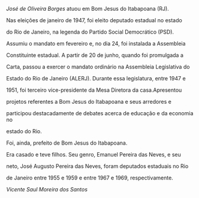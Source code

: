

*José de Oliveira Borges* atuou em Bom Jesus do Itabapoana (RJ).



Nas eleições de janeiro de 1947, foi eleito deputado estadual no estado

do Rio de Janeiro, na legenda do Partido Social Democrático (PSD).

Assumiu o mandato em fevereiro e, no dia 24, foi instalada a Assembleia

Constituinte estadual. A partir de 20 de junho, quando foi promulgada a

Carta, passou a exercer o mandato ordinário na Assembleia Legislativa do

Estado do Rio de Janeiro (ALERJ). Durante essa legislatura, entre 1947 e

1951, foi terceiro vice-presidente da Mesa Diretora da casa.Apresentou

projetos referentes a Bom Jesus do Itabapoana e seus arredores e

participou destacadamente de debates acerca de educação e da economia no

estado do Rio.



Foi, ainda, prefeito de Bom Jesus do Itabapoana.



Era casado e teve filhos. Seu genro, Emanuel Pereira das Neves, e seu

neto, José Augusto Pereira das Neves, foram deputados estaduais no Rio

de Janeiro entre 1955 e 1959 e entre 1967 e 1969, respectivamente.



*Vicente Saul Moreira dos Santos*



